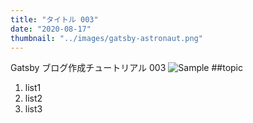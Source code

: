 ```yaml
---
title: "タイトル 003"
date: "2020-08-17"
thumbnail: "../images/gatsby-astronaut.png"
---
```


Gatsby ブログ作成チュートリアル 003
![Sample](../image/gatsby-astronaut.png)
##topic

1. list1
2. list2
3. list3
